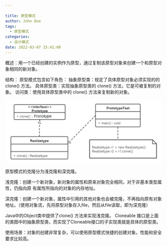 ```yaml
---

title: 原型模式
author: John Doe
tags:
  - 原型模式
categories:
  - 设计模式
date: 2022-03-07 15:41:00
---
```


概述：用一个已经创建的实例作为原型，通过复制该原型对象来创建一个和原型对象相同的新对象。

结构：
原型模式包含如下角色：
抽象原型类：规定了具体原型对象必须实现的的 clone() 方法。
具体原型类：实现抽象原型类的 clone() 方法，它是可被复制的对象。
访问类：使用具体原型类中的 clone() 方法来复制新的对象。


  ![upload successful](../images/pasted-126.png)
  
  原型模式的克隆分为浅克隆和深克隆。

浅克隆：创建一个新对象，新对象的属性和原来对象完全相同，对于非基本类型属性，仍指向原
有属性所指向的对象的内存地址。

深克隆：创建一个新对象，属性中引用的其他对象也会被克隆，不再指向原有对象地址。（使用对象流，先将原型对象存入file，然后从file读取，即为深克隆）

Java中的Object类中提供了clone() 方法来实现浅克隆。 Cloneable 接口是上面的类图中的抽象原型类，而实现了Cloneable接口的子实现类就是具体的原型类。

使用场景：对象的创建非常复杂，可以使用原型模式快捷的创建对象。性能和安全要求比较高。

